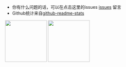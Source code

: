 - 你有什么问题的话，可以在点击这里的issues [issues](https://github.com/yayxs/issues) 留言
- Github统计来自[github-readme-stats](https://github.com/anuraghazra/github-readme-stats)

<img align="" height="137px" src="https://github-readme-stats.vercel.app/api?username=yayxs&hide_title=true&hide_border=true&show_icons=true&include_all_commits=true&line_height=21&bg_color=0,EC6C6C,FFD479,FFFC79,73FA79&theme=graywhite&locale=cn" />
<img align="" height="137px" src="https://github-readme-stats.vercel.app/api/top-langs/?username=yayxs&langs_count=12&hide_title=true&hide_border=true&layout=compact&bg_color=0,73FA79,73FDFF,D783FF&theme=graywhite&locale=cn" />

